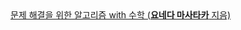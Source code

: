 <a href="https://product.kyobobook.co.kr/detail/S000209208966">
    문제 해결을 위한 알고리즘 with 수학 (<b>요네다 마사타카</b> 지음)
</a>